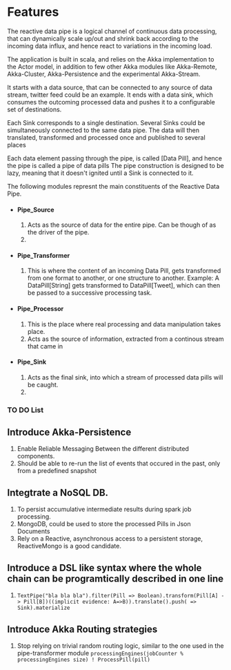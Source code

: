 # Features
The reactive data pipe is a logical channel of continuous data processing, that can dynamically scale up/out and shrink back 
according to the incoming data influx, and hence react to variations in the incoming load.

The application is built in scala, and relies on the Akka implementation to the Actor model, in addition to few other Akka modules like Akka-Remote, Akka-Cluster, Akka-Persistence and the experimental Akka-Stream. 

It starts with a data source, that can be connected to any source of data stream, twitter feed could be an example. It ends with a data sink, which consumes the outcoming processed data and pushes it to a configurable set of destinations.

Each Sink corresponds to a single destination. Several Sinks could be simultaneously connected to the same data pipe. The data will then translated, transformed and processed once and published to several places

Each data element passing through the pipe, is called [Data Pill], and hence the pipe is called a pipe of data pills
The pipe construction is designed to be lazy, meaning that it doesn't ignited until a Sink is connected to it.

The following modules represnt the main constituents of the Reactive Data Pipe.
* #### Pipe_Source
  1. Acts as the source of data for the entire pipe. Can be though of as the driver of the pipe.
  2.

* #### Pipe_Transformer 
  1. This is where the content of an incoming Data Pill, gets transformed from one format to another, or one structure to      another. Example: A DataPill[String] gets transformed to DataPill[Tweet], which can then be passed to a successive processing task.
  
* #### Pipe_Processor
  1. This is the place where real processing and data manipulation takes place. 
  2. Acts as the source of information, extracted from a continous stream that came in

* #### Pipe_Sink
  1. Acts as the final sink, into which a stream of processed data pills will be caught.
  2. 

### TO DO List

## Introduce Akka-Persistence
1. Enable Reliable Messaging Between the different distributed components.
2. Should be able to re-run the list of events that occured in the past, only from a predefined snapshot 

## Integtrate a NoSQL DB.
1. To persist accumulative intermediate results during spark job processing.
2. MongoDB, could be used to store the processed Pills in Json Documents
3. Rely on a Reactive, asynchronous access to a persistent storage, ReactiveMongo is a good candidate.

## Introduce a DSL like syntax where the whole chain can be programtically described in one line
1. ``` TextPipe("bla bla bla").filter(Pill => Boolean).transform(Pill[A] -> Pill[B])((implicit evidence: A=>B)).translate().push( => Sink).materialize ``` 

## Introduce Akka Routing strategies
1. Stop relying on trivial random routing logic, similar to the one used in the pipe-transformer module ```processingEngines(jobCounter % processingEngines size) ! ProcessPill(pill) ``` 
